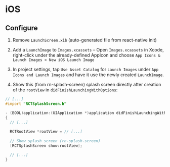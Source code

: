 # iOS

## Configure

1. Remove `LaunchScreen.xib` (auto-generated file from react-native init)

2. Add a `LaunchImage` to `Images.xcassets` – Open `Images.xcassets` in Xcode, right-click under the already-defined AppIcon and choose `App Icons & Launch Images > New iOS Launch Image`

3. In project settings, tap `Use Asset Catalog` for `Launch Images` under `App Icons and Launch Images` and have it use the newly created `LaunchImage`.

4. Show this (from rn-splash-screen) splash screen directly after creation of the `rootView` in `didFinishLaunchingWithOptions`:

  ```objectivec
  // [...]
  #import "RCTSplashScreen.h"
  
  - (BOOL)application:(UIApplication *)application didFinishLaunchingWithOptions:(NSDictionary *)launchOptions
 {
    // [...]
   
    RCTRootView *rootView = // [...]
    
    // Show splash screen (rn-splash-screen)
    [RCTSplashScreen show:rootView];
  
    // [...]
 }
  ```
